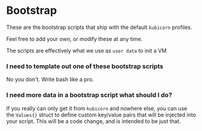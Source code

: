 # Bootstrap

These are the bootstrap scripts that ship with the default `kubicorn` profiles.

Feel free to add your own, or modify these at any time.

The scripts are effectively what we use as `user data` to init a VM

### I need to template out one of these bootstrap scripts

No you don't. Write bash like a pro.

### I need more data in a bootstrap script what should I do?

If you really can only get it from `kubicorn` and nowhere else, you can use the `Values{}` struct to define custom key/value pairs that will be injected into your script.
This will be a code change, and is intended to be just that.